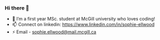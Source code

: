 ### Hi there 👋

- 🌱 I’m a first year MSc. student at McGill university who loves coding!
- 📫 Connect on linkedin: https://www.linkedin.com/in/sophie-ellwood
- ⚡ Email - sophie.ellwood@mail.mcgill.ca


<!--
**sophellwood/sophellwood** is a ✨ _special_ ✨ repository because its `README.md` (this file) appears on your GitHub profile.

Here are some ideas to get you started:

- 🔭 I’m currently working on ...
- 🌱 I’m currently learning ...
- 👯 I’m looking to collaborate on ...
- 🤔 I’m looking for help with ...
- 💬 Ask me about ...
- 📫 How to reach me: ...
- 😄 Pronouns: ...
- ⚡ Fun fact: ...
-->
